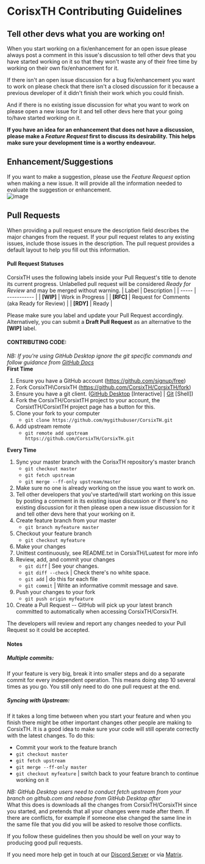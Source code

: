 # CorisxTH Contributing Guidelines #

## Tell other devs what you are working on! ##

When you start working on a fix/enhancement for an open issue please always
post a comment in this issue's discussion to tell other devs that you have
started working on it so that they won't waste any of their free time by
working on their own fix/enhancement for it.

If there isn't an open issue discussion for a bug fix/enhancement you want
to work on please check that there isn't a closed discussion for it because
a previous developer of it didn't finish their work which you could finish.

And if there is no existing issue discussion for what you want to work on
please open a new issue for it and tell other devs here that your going to/have started working on it.

**If you have an idea for an enhancement that does not have a discussion, please make a *Feature Request* first to discuss its desirability.  This helps make sure your development time is a worthy endeavour.**

## Enhancement/Suggestions ##

If you want to make a suggestion, please use the *Feature Request* option when making a new issue. It will provide all the information needed to evaluate the suggestion or enhancement.\
![image](https://user-images.githubusercontent.com/20030128/123638352-fc609400-d816-11eb-88ad-11030e041fc4.png)


## Pull Requests ##

When providing a pull request ensure the description field describes the major
changes from the request. If your pull request relates to any existing
issues, include those issues in the description. The pull request provides a default layout to help you fill out this information.

#### Pull Request Statuses ####

CorsixTH uses the following labels inside your Pull Request's title to denote its current progress. Unlabelled pull request will be considered *Ready for Review* and may be merged without warning.
| Label | Description |
| ----- | ----------- |
| **[WIP]** | Work in Progress |
| **[RFC]** | Request for Comments (aka Ready for Review) |
| **[RDY]** | Ready |

Please make sure you label and update your Pull Request accordingly. Alternatively, you can submit a **Draft Pull Request** as an alternative to the **[WIP]** label.


#### CONTRIBUTING CODE: ####

*NB: If you're using GitHub Desktop ignore the git specific commands and follow guidance from [GitHub Docs](https://docs.github.com/en/desktop/installing-and-configuring-github-desktop/overview/getting-started-with-github-desktop)*\
**First Time**
1. Ensure you have a GitHub account (https://github.com/signup/free)
2. Fork CorsixTH\CorsixTH (https://github.com/CorsixTH/CorsixTH/fork)
3. Ensure you have a git client.  ([GitHub Desktop](http://desktop.github.com) [Interactive] | [Git](https://git-scm.com/downloads) [Shell])
4. Fork the CorsixTH/CorsixtTH project to your account, the CorsixtTH/CorsixtTH project page has a button for this.
5. Clone your fork to your computer
	- ``git clone https://github.com/mygithubuser/CorsixTH.git``
6. Add upstream remote
	- ``git remote add upstream https://github.com/CorsixTH/CorsixTH.git``

**Every Time**
1. Sync your master branch with the CorisxTH repository's master branch
	- ``git checkout master``
	- ``git fetch upstream``
	- ``git merge --ff-only upstream/master``
2. Make sure no one is already working on the issue you want to work on.
3. Tell other developers that you've started/will start working on this issue
by posting a comment in its existing issue discussion or if there's no existing
discussion for it then please open a new issue discussion for it and tell other
devs here that your working on it.
4. Create feature branch from your master
	- ``git branch myfeature master``
5. Checkout your feature branch
	- ``git checkout myfeature``
6. Make your changes
7. Unittest continuously, see README.txt in CorsixTH/Luatest for more info
8. Review, add, and commit your changes
	- ``git diff`` | See your changes.
	- ``git diff --check`` | Check there's no white space.
	- ``git add`` | do this for each file
	- ``git commit`` | Write an informative commit message and save.
9. Push your changes to your fork
	- ``git push origin myfeature``
9. Create a Pull Request -- GitHub will pick up your latest branch committed to automatically when accessing CorsixTH/CorsixTH.

The developers will review and report any changes needed to your Pull Request so it could be accepted.

#### Notes ####
##### Multiple commits: #####
If your feature is very big, break it into smaller steps and do a separate commit
for every independent operation.  This means doing step 10 several times as you
go. You still only need to do one pull request at the end.

##### Syncing with Upstream: #####
If it takes a long time between when you start your feature and when you finish
there might be other important changes other people are making to CorsixTH.  It
is a good idea to make sure your code will still operate correctly with the
latest changes.  To do this:
- Commit your work to the feature branch
- ``git checkout master``
- ``git fetch upstream``
- ``git merge --ff-only master``
- ``git checkout myfeature`` | switch back to your feature branch to continue working on it

*NB: GitHub Desktop users need to conduct fetch upstream from your branch on github.com and rebase from GitHub Desktop after*\
What this does is downloads all the changes from CorsixTH/CorsixTH since you
started, and pretends that all your changes were made after them.  If there are
conflicts, for example if someone else changed the same line in the same file
that you did you will be asked to resolve those conflicts.

If you follow these guidelines then you should be well on your way to producing
good pull requests.

If you need more help get in touch at our [Discord Server](https://discord.gg/Mxeztvh) or via [Matrix](https://matrix.to/#/#corsixth-general:matrix.org).
